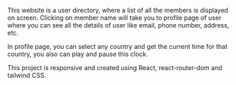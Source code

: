 This website is a user directory, where a list of all the members is displayed on screen. Clicking on member name will take you to profile page of user where you can see all the details of user like  email, phone number, address, etc.

In profile page, you can select any country and get the current time for that country, you also can play and pause this clock.

This project is responsive and created using React, react-router-dom and tailwind CSS.
